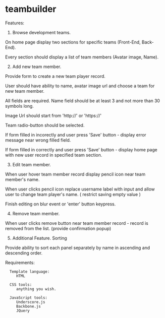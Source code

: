 teambuilder
===========
Features:
 1. Browse development teams.
 
   On home page display two sections for specific teams (Front-End, Back-End).

   Every section should display a list of team members (Avatar image, Name).
  
 2. Add new team member.
 
   Provide form to create a new team player record.

   User should have ability to name, avatar image url and choose a team for new team member.
   
   All fields are required. Name field should  be at least 3 and not more than 30 symbols long.
   
   Image Url should start from 'http://' or 'https://'
   
   Team radio-button should be selected.
   
   If form filled in incorectly and user press 'Save' button - display error message near wrong filled field.
   
   If form filled in correctly and user press 'Save' button - display home page with new user record in specified team section.
   
 3. Edit team member.
 
   When user hover team member record display pencil icon near team member's name.

   When user clicks pencil icon replace username label with input and allow user to change team player's name. ( restrict saving empty value )
   
   Finish editing on blur event or 'enter' button keypress.

 4. Remove team member.
 
   When user clicks remove button near team member record - record is removed from the list. (provide confirmation popup)
       
 5. Additional Feature. Sorting
 
   Provide ability to sort each panel separately by name in ascending and descending order.

Requirements:

      Template language:
         HTML
         
      CSS tools:
         anything you wish.
         
      JavaScript tools:
         Underscore.js
         Backbone.js
         JQuery
